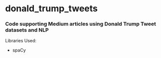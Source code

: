 # donald_trump_tweets
### Code supporting Medium articles using Donald Trump Tweet datasets and NLP

Libraries Used:
* spaCy
